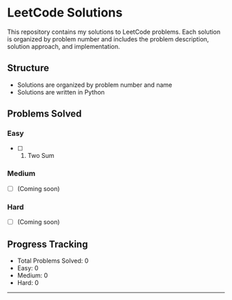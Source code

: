 # LeetCode Solutions

This repository contains my solutions to LeetCode problems. Each solution is organized by problem number and includes the problem description, solution approach, and implementation.

## Structure

- Solutions are organized by problem number and name
- Solutions are written in Python

## Problems Solved

### Easy
- [ ] 1. Two Sum

### Medium
- [ ] (Coming soon)

### Hard
- [ ] (Coming soon)

## Progress Tracking

- Total Problems Solved: 0
- Easy: 0
- Medium: 0  
- Hard: 0

---

